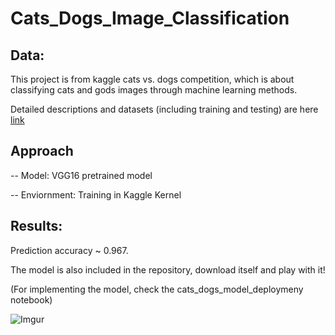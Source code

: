 # Cats_Dogs_Image_Classification

## Data:

This project is from kaggle cats vs. dogs competition, which is about classifying cats and gods images through machine learning methods. 

Detailed descriptions and datasets (including training and testing) are here [link](https://www.kaggle.com/c/dogs-vs-cats/data)

## Approach 

-- Model: VGG16 pretrained model 

-- Enviornment: Training in Kaggle Kernel


## Results:

Prediction accuracy ~ 0.967.

The model is also included in the repository, download itself and play with it!

(For implementing the model, check the cats_dogs_model_deploymeny notebook)


![Imgur](https://i.imgur.com/WFZdmpU.jpg)


